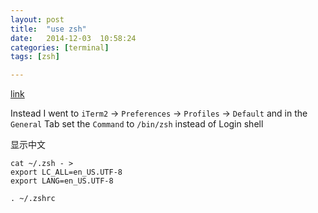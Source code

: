 ```yaml
---
layout: post
title:  "use zsh"
date:   2014-12-03	10:58:24
categories: [terminal]
tags: [zsh]

---
```


[link](https://github.com/robbyrussell/oh-my-zsh)

Instead I went to `iTerm2` -> `Preferences` -> `Profiles` -> `Default` and in the `General` Tab set the `Command` to `/bin/zsh` instead of Login shell

显示中文

```
cat ~/.zsh - >   
export LC_ALL=en_US.UTF-8    
export LANG=en_US.UTF-8  

. ~/.zshrc  

```